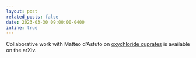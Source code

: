 ```yaml
---
layout: post
related_posts: false
date: 2023-03-30 09:00:00-0400
inline: true
---
```


Collaborative work with Matteo d'Astuto on [oxychloride cuprates](/publications/#lebert2023paramagnon) is available on the arXiv.
